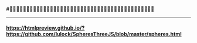 #:traffic_light::traffic_light::traffic_light::traffic_light::traffic_light::traffic_light::traffic_light::traffic_light::traffic_light::traffic_light::traffic_light::traffic_light::traffic_light::traffic_light::traffic_light::traffic_light::traffic_light::traffic_light::traffic_light::traffic_light::traffic_light::traffic_light::traffic_light::traffic_light::traffic_light::traffic_light::traffic_light::traffic_light::traffic_light::traffic_light::traffic_light::traffic_light::traffic_light::traffic_light::traffic_light::traffic_light::traffic_light::traffic_light::traffic_light::traffic_light::traffic_light::traffic_light::traffic_light:
***
#### https://htmlpreview.github.io/?https://github.com/lulock/SpheresThreeJS/blob/master/spheres.html
